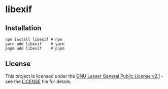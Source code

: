 # libexif

## Installation

```shell
npm install libexif # npm
yarn add libexif    # yarn
pnpm add libexif    # pnpm
```

## License

This project is licensed under the [GNU Lesser General Public License v2.1](https://www.gnu.org/licenses/old-licenses/lgpl-2.1.html) - see the [LICENSE](LICENSE) file for details.
